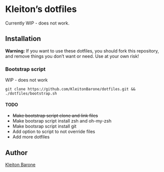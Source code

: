 # Kleiton’s dotfiles

Currently WIP - does not work.

## Installation

**Warning:** If you want to use these dotfiles, you should fork this repository, and remove things you don’t want or need. Use at your own risk!

### Bootstrap script

WIP - does not work

```
git clone https://github.com/KleitonBarone/dotfiles.git && ./dotfiles/bootstrap.sh
```

#### TODO

- ~~Make bootstrap script clone and link files~~
- Make bootsrap script install zsh and oh-my-zsh
- Make bootsrap script install git
- Add option to script to not override files
- Add more dotfiles

## Author

[Kleiton Barone](https://github.com/KleitonBarone)
